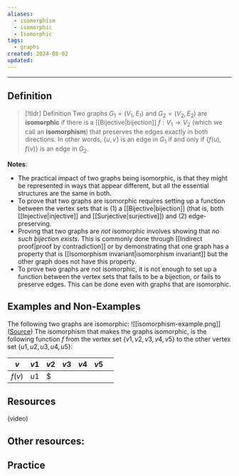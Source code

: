 ```yaml
---
aliases:
  - isomorphism
  - isomorphic
  - Isomorphic
tags:
  - graphs
created: 2024-08-02
updated:
---
```

---
## Definition 

> [!tldr] Definition
> Two graphs $G_1 = (V_1, E_1)$ and $G_2 = (V_2, E_2)$ are **isomorphic** if there is a [[Bijective|bijection]] $f: V_1 \rightarrow V_2$ (which we call an **isomorphism**) that preserves the edges exactly in both directions. In other words, $\{u,v\}$ is an edge in $G_1$ if and only if $\{f(u), f(v)\}$ is an edge in $G_2$. 

**Notes**: 
- The practical impact of two graphs being isomorphic, is that they might be represented in ways that appear different, but all the essential structures are the same in both. 
- To prove that two graphs are isomorphic requires setting up a function between the vertex sets that is (1) a [[Bijective|bijection]] (that is, both [[Injective|injective]] and [[Surjective|surjective]]) and (2) edge-preserving. 
- Proving that two graphs are *not* isomorphic involves showing that *no such bijection exists*. This is commonly done through [[Indirect proof|proof by contradiction]] or by demonstrating that one graph has a property that is [[Isomorphism invariant|isomorphism invariant]] but the other graph does not have this property. 
- To prove two graphs are not isomorphic, it is not enough to set up a function between the vertex sets that fails to be a bijection, or fails to preserve edges. This can be done even with graphs that are isomorphic. 

## Examples and Non-Examples

The following two graphs are isomorphic: 
![[isomorphism-example.png]]
([Source](https://www.google.com/url?sa=i&url=https%3A%2F%2Fwww.researchgate.net%2Ffigure%2FIsomorphic-graphs_fig1_275769739&psig=AOvVaw1meLN4vGX82Va777dmGwfI&ust=1722703525920000&source=images&cd=vfe&opi=89978449&ved=0CBQQjhxqFwoTCKiRlfTg1ocDFQAAAAAdAAAAABAJ))
The isomorphism that makes the graphs isomorphic, is the following function $f$ from the vertex set $\{v1,v2,v3,v4,v5\}$ to the other vertex set $\{u1, u2,u3,u4,u5\}$:

|  $v$   | $v1$ | $v2$ | $v3$ | $v4$ | $v5$ |     |
| :----: | ---- | ---- | ---- | ---- | ---- | --- |
| $f(v)$ | $u1$ | $    |      |      |      |     |

## Resources 

(video)

Other resources: 
- 

## Practice 
